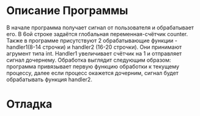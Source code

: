# Описание Программы
В начале программа получает сигнал от пользователя и обрабатывает его. В 6ой строке задаётся глобальная переменная-счётчик counter. Также в программе присутствуют 2 обрабатывающие функции - handler1(8-14 строчки) и handler2 (16-20 строчки). Они принимают агрумент типа int. Handler1 увеличивает счётчик на 1 и отправляет сигнал дочернему. Обработка выглядит следующим образом: программа привязывает первую функцию обработки к текущему процессу, далее если процесс окажется дочерним, сигнал будет обрабатывать функция handler2.
# Отладка
